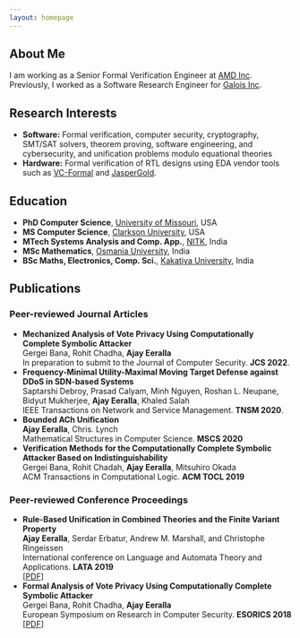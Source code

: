 ```yaml
---
layout: homepage
---
```


## About Me

I am working as a Senior Formal Verification Engineer at [AMD Inc](https://www.amd.com/en). Previously, I worked as a Software Research Engineer for [Galois Inc](https://galois.com/).

## Research Interests
- **Software:** Formal verification, computer security, cryptography, SMT/SAT solvers, theorem proving, software engineering, and cybersecurity, and unification problems modulo equational theories
- **Hardware:** Formal verification of RTL designs using EDA vendor tools such as [VC-Formal](https://www.synopsys.com/verification/static-and-formal-verification/vc-formal.html) and [JasperGold](https://www.cadence.com/en_US/home/tools/system-design-and-verification/formal-and-static-verification/jasper-gold-verification-platform.html).
<!--
- **Computer Vision:** image recognition, image generation, video captioning
- **Machine Learning:** meta-learning, incremental learning, transfer learning
-->
## Education
- **PhD Computer Science**, [University of Missouri](https://missouri.edu/), USA
- **MS Computer Science**, [Clarkson University](https://www.clarkson.edu/), USA
- **MTech Systems Analysis and Comp. App.**, [NITK](https://www.nitk.ac.in/), India
- **MSc Mathematics**, [Osmania University](https://www.osmania.ac.in/), India
- **BSc Maths, Electronics, Comp. Sci.**, [Kakatiya University](https://www.kakatiya.ac.in/), India

<!--
## News
- **[Feb. 2020]** Our paper about incremental learning is accepted to CVPR 2020.
- **[Feb. 2020]** We will host the ACM Multimedia Asia 2020 conference in Singapore!
- **[Sept. 2019]** Our paper about few-shot learning is accepted to NeurIPS 2019.
- **[Mar. 2019]** Our paper about few-shot learning is accepted to CVPR 2019.
-->
## Publications
### Peer-reviewed Journal Articles
- **Mechanized Analysis of Vote Privacy Using Computationally Complete Symbolic Attacker**
  <br>
  Gergei Bana, Rohit Chadha, **Ajay Eeralla**
  <br>
  In preparation to submit to the Journal of Computer Security. **JCS 2022**.
  <br>
- **Frequency-Minimal Utility-Maximal Moving Target Defense against DDoS in SDN-based Systems**
  <br>
  Saptarshi Debroy, Prasad Calyam, Minh Nguyen, Roshan L. Neupane, Bidyut Mukherjee, **Ajay Eeralla**, Khaled Salah
  <br>
  IEEE Transactions on Network and Service Management. **TNSM 2020**.
  <br>
- **Bounded ACh Unification**
  <br>
  **Ajay Eeralla**, Chris. Lynch
  <br>
  Mathematical Structures in Computer Science. **MSCS 2020**
  <br>
- **Verification Methods for the Computationally Complete Symbolic Attacker Based on Indistinguishability**
  <br>
  Gergei Bana, Rohit Chadah, **Ajay Eeralla**, Mitsuhiro Okada
  <br>
  ACM Transactions in Computational Logic. **ACM TOCL 2019**
  <br>
### Peer-reviewed Conference Proceedings
- **Rule-Based Unification in Combined Theories and the Finite Variant Property**
  <br>
  **Ajay Eeralla**, Serdar Erbatur, Andrew M. Marshall, and Christophe Ringeissen
  <br>
  International conference on Language and Automata Theory and Applications. **LATA 2019**
  <br>
  [[PDF](https://hal.inria.fr/hal-01988419/file/combi-fc.pdf)]
  <br>
- **Formal Analysis of Vote Privacy Using Computationally Complete Symbolic Attacker**
  <br>
  Gergei Bana, Rohit Chadha, **Ajay Eeralla**
  <br>
  European Symposium on Research in Computer Security. **ESORICS 2018**
  <br>
  [[PDF](https://eprint.iacr.org/2018/624.pdf)]
  
<!--
- **Mnemonics Training: Multi-Class Incremental Learning without Forgetting**
  <br>
  **Yaoyao Liu**, Yuting Su, An-An Liu, Bernt Schiele, Qianru Sun
  <br>
  IEEE Conference on Computer Vision and Pattern Recognition. **CVPR 2020**.
  <br>
  [[PDF](https://arxiv.org/pdf/2002.10211.pdf)] [[Code](https://github.com/yaoyao-liu/mnemonics)] <strong><i style="color:#e74d3c">Oral Presentation</i></strong>

- **Learning to Self-Train for Semi-Supervised Few-Shot Classification**
  <br>
  Xinzhe Li, Qianru Sun, **Yaoyao Liu**, Shibao Zheng, Qin Zhou, Tat-Seng Chua, Bernt Schiele
  <br>
  33rd Conference on Neural Information Processing Systems. **NeurIPS 2019**.
  <br>
  [[PDF](http://papers.nips.cc/paper/9216-learning-to-self-train-for-semi-supervised-few-shot-classification.pdf)] [[Code](https://github.com/xinzheli1217/learning-to-self-train)]

- **Meta-Transfer Learning for Few-Shot Learning**
  <br>
  Qianru Sun\*, **Yaoyao Liu\***, Tat-Seng Chua, Bernt Schiele
  <br>
  IEEE Conference on Computer Vision and Pattern Recognition. **CVPR 2019**.
  <br>
  [[PDF](http://openaccess.thecvf.com/content_CVPR_2019/papers/Sun_Meta-Transfer_Learning_for_Few-Shot_Learning_CVPR_2019_paper.pdf)] [[Code](https://github.com/yaoyao-liu/meta-transfer-learning)] [[Project](https://mtl.yyliu.net/)]
## Services

- Conference Reviewers: NeurIPS 2020, CVPR 2020.
- Journal Reviewers: T-PAMI, IJCV.
-->

